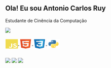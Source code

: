 ## Ola! Eu sou Antonio Carlos Ruy 
 Estudante de Cinência da Computação


<div align="Left">
  <a href="https://github.com/Antoniocruy">
  <img height="180em" src="https://github-readme-stats.vercel.app/api?username=Antoniocruy&show_icons=true&theme=dark&include_all_commits=true&count_private=true"/>
</div>

<div style="display: inline_block"><br>

  <img align="center" alt="Rafa-Js" height="30" width="40" src="https://raw.githubusercontent.com/devicons/devicon/master/icons/javascript/javascript-plain.svg">
  <img align="center" alt="Rafa-HTML" height="30" width="40" src="https://raw.githubusercontent.com/devicons/devicon/master/icons/html5/html5-original.svg">
  <img align="center" alt="Rafa-CSS" height="30" width="40" src="https://raw.githubusercontent.com/devicons/devicon/master/icons/css3/css3-original.svg">
  <img align="center" alt="Rafa-Python" height="30" width="40" src="https://raw.githubusercontent.com/devicons/devicon/master/icons/python/python-original.svg">
          
  
 </div>
  
  ##
 
<div> 

  <a href="https://instagram.com/_antonioruy" target="_blank"><img src="https://img.shields.io/badge/-Instagram-%23E4405F?style=for-the-badge&logo=instagram&logoColor=white" target="_blank"></a>
   <a href = "mailto:antonioruy00@gmail.com"><img src="https://img.shields.io/badge/-Gmail-%23333?style=for-the-badge&logo=gmail&logoColor=white" target="_blank"></a>
  <a href="https://www.linkedin.com/in/ant%C3%B4nio-carlos-ruy-neto-b0337419a/" target="_blank"><img src="https://img.shields.io/badge/-LinkedIn-%230077B5?style=for-the-badge&logo=linkedin&logoColor=white" target="_blank"></a> 
 
</div>
